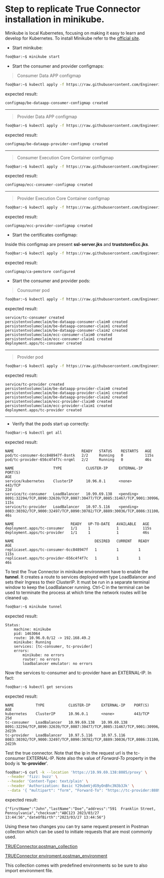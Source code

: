 # Step to replicate True Connector installation in **minikube**.

Minikube is local Kubernetes, focusing on making it easy to learn and develop for Kubernetes. To install Minikube refer to the [official site](https://minikube.sigs.k8s.io/docs/start/ "official site").

- Start minikube:

```bash
foo@bar:~$ minikube start
```

- Start the consumer and provider configmaps: 

> Consumer Data APP configmap

```bash
foo@bar:~$ kubectl apply -f https://raw.githubusercontent.com/Engineering-Research-and-Development/true-connector/main/kubernetes/be-dataapp-consumer-configmap.yaml
```

expected result: 

`configmap/be-dataapp-consumer-configmap created`

------

> Provider Data APP configmap

```bash
foo@bar:~$ kubectl apply -f https://raw.githubusercontent.com/Engineering-Research-and-Development/true-connector/main/kubernetes/be-dataapp-provider-configmap.yaml
```

expected result: 

`configmap/be-dataapp-provider-configmap created`

------

> Consumer Execution Core Container configmap

```bash
foo@bar:~$ kubectl apply -f https://raw.githubusercontent.com/Engineering-Research-and-Development/true-connector/main/kubernetes/ecc-consumer-configmap-v.2.yaml
```

expected result: 

`configmap/ecc-consumer-configmap created`

------

> Provider Execution Core Container configmap

```bash
foo@bar:~$ kubectl apply -f https://raw.githubusercontent.com/Engineering-Research-and-Development/true-connector/main/kubernetes/ecc-provider-configmap-v.2.yaml
```

expected result: 

`configmap/ecc-provider-configmap created`

- Start the certificates configmap: 
  
Inside this configmap are present **ssl-server.jks** and **truststoreEcc.jks**.

```bash
foo@bar:~$ kubectl apply -f https://raw.githubusercontent.com/Engineering-Research-and-Development/true-connector/main/kubernetes/ca-pemstore.yaml
```

expected result: 

`configmap/ca-pemstore configured`

- Start the consumer and provider pods:

> Counsumer pod

```bash
foo@bar:~$ kubectl apply -f https://raw.githubusercontent.com/Engineering-Research-and-Development/true-connector/main/kubernetes/consumer-compiled-v-0.3.yaml
```

expected result: 

```
service/tc-consumer created
persistentvolumeclaim/be-dataapp-consumer-claim0 created
persistentvolumeclaim/be-dataapp-consumer-claim1 created
persistentvolumeclaim/be-dataapp-consumer-claim2 created
persistentvolumeclaim/ecc-consumer-claim0 created
persistentvolumeclaim/ecc-consumer-claim1 created
deployment.apps/tc-consumer created
```

------

> Provider pod

```bash
foo@bar:~$ kubectl apply -f https://raw.githubusercontent.com/Engineering-Research-and-Development/true-connector/main/kubernetes/provider-compiled-v-0.3.yaml
```

expected result: 

```
service/tc-provider created
persistentvolumeclaim/be-dataapp-provider-claim0 created
persistentvolumeclaim/be-dataapp-provider-claim1 created
persistentvolumeclaim/be-dataapp-provider-claim2 created
persistentvolumeclaim/ecc-provider-claim0 created
persistentvolumeclaim/ecc-provider-claim1 created
deployment.apps/tc-provider created
```

------

- Verify that the pods start up correctly:

```bash
foo@bar:~$ kubectl get all
```

expected result: 

```
NAME                               READY   STATUS    RESTARTS   AGE
pod/tc-consumer-6cc848947f-8sntk   2/2     Running   0          115s
pod/tc-provider-656c4f4f7c-nrqml   2/2     Running   0          46s

NAME                  TYPE           CLUSTER-IP     EXTERNAL-IP   PORT(S)                                                                                                    AGE
service/kubernetes    ClusterIP      10.96.0.1      <none>        443/TCP                                                                                                    22d
service/tc-consumer   LoadBalancer   10.99.69.138   <pending>     8091:32294/TCP,8890:32639/TCP,8087:30477/TCP,8085:31467/TCP,9001:30996/TCP,8887:32061/TCP,8888:31512/TCP   115s
service/tc-provider   LoadBalancer   10.97.5.116    <pending>     8083:30392/TCP,9000:32497/TCP,8090:30782/TCP,8889:30036/TCP,8086:31100/TCP                                 46s

NAME                          READY   UP-TO-DATE   AVAILABLE   AGE
deployment.apps/tc-consumer   1/1     1            1           115s
deployment.apps/tc-provider   1/1     1            1           46s

NAME                                     DESIRED   CURRENT   READY   AGE
replicaset.apps/tc-consumer-6cc848947f   1         1         1       115s
replicaset.apps/tc-provider-656c4f4f7c   1         1         1       46s
```
To test the True Connector in minikube environment have to enable the **tunnel**. It creates a route to services deployed with type LoadBalancer and sets their Ingress to their ClusterIP. It must be run in a separate terminal window to keep the LoadBalancer running. Ctrl-C in the terminal can be used to terminate the process at which time the network routes will be cleaned up. 

```bash
foo@bar:~$ minikube tunnel
```

expected result: 

```
Status:	
	machine: minikube
	pid: 1463064
	route: 10.96.0.0/12 -> 192.168.49.2
	minikube: Running
	services: [tc-consumer, tc-provider]
    errors: 
		minikube: no errors
		router: no errors
		loadbalancer emulator: no errors
```

Now the services tc-consumer and tc-provider have an EXTERNAL-IP. In fact:

```bash
foo@bar:~$ kubectl get services
```

expected result: 

```
NAME          TYPE           CLUSTER-IP     EXTERNAL-IP    PORT(S)                                                                                                    AGE
kubernetes    ClusterIP      10.96.0.1      <none>         443/TCP                                                                                                    25d
tc-consumer   LoadBalancer   10.99.69.138   10.99.69.138  8091:32294/TCP,8890:32639/TCP,8087:30477/TCP,8085:31467/TCP,9001:30996/TCP,8887:32061/TCP,8888:31512/TCP   2d23h
tc-provider   LoadBalancer   10.97.5.116    10.97.5.116    8083:30392/TCP,9000:32497/TCP,8090:30782/TCP,8889:30036/TCP,8086:31100/TCP                                 2d23h
```

Test the true connector. Note that the ip in the request url is the tc-consumer EXTERNAL-IP. Note also the value of *Forward-To* property in the body is '**tc-provider**'. 

```bash
foo@bar:~$ curl -k --location 'https://10.99.69.138:8085/proxy' \
 --header 'fizz: buzz' \
 --header 'Content-Type: text/plain' \
 --header 'Authorization: Basic Y29ubmVjdG9yOnBhc3N3b3Jk' \
 --data '{ "multipart": "form", "Forward-To": "https://tc-provider:8889/data", "messageType": "ArtifactRequestMessage" , "requestedArtifact": "http://w3id.org/engrd/connector/artifact/1" , "payload" : { "catalog.offers.0.resourceEndpoints.path":"/pet2" } }'
```

expected result: 

```
{"firstName":"John","lastName":"Doe","address":"591  Franklin Street, Pennsylvania","checksum":"ABC123 2023/03/27 13:44:56","dateOfBirth":"2023/03/27 13:44:56"}
```

Using these two changes you can try same request present in Postman collection which can be used to initiate requests that are most commonly used.

[TRUEConnector.postman_collection](TRUEConnector.postman_collection.json)</br>

[TRUEConnector enviroment.postman_environment](TRUEConnector_enviroment.postman_environment.json)

This collection comes with predefined environments so be sure to also import environment file.
